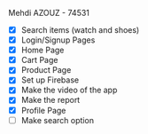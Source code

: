 Mehdi AZOUZ - 74531

- [x] Search items (watch and shoes)
- [x] Login/Signup Pages
- [x] Home Page
- [x] Cart Page
- [x] Product Page
- [x] Set up Firebase
- [x] Make the video of the app
- [x] Make the report
- [x] Profile Page
- [ ] Make search option
